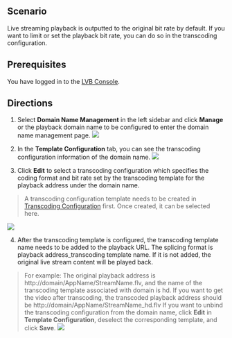 ## Scenario
Live streaming playback is outputted to the original bit rate by default. If you want to limit or set the playback bit rate, you can do so in the transcoding configuration.
## Prerequisites
You have logged in to the [LVB Console](https://console.cloud.tencent.com/live).

## Directions
1. Select **Domain Name Management** in the left sidebar and click **Manage** or the playback domain name to be configured to enter the domain name management page.
 ![](https://main.qcloudimg.com/raw/fc654c3ddb6a9e4eda3093e01ca9b8ec.png)

2. In the **Template Configuration** tab, you can see the transcoding configuration information of the domain name.
 ![](https://main.qcloudimg.com/raw/5c9ddbc99807cd5733c836554a1fb478.png)

3. Click **Edit** to select a transcoding configuration which specifies the coding format and bit rate set by the transcoding template for the playback address under the domain name.
>A transcoding configuration template needs to be created in [Transcoding Configuration](https://intl.cloud.tencent.com/document/product/267/31071) first. Once created, it can be selected here.

 ![](https://main.qcloudimg.com/raw/8ab50571f4260ba070cf3270f8487e30.png)

4. After the transcoding template is configured, the transcoding template name needs to be added to the playback URL. The splicing format is playback address_transcoding template name. If it is not added, the original live stream content will be played back.
> For example: The original playback address is http://domain/AppName/StreamName.flv, and the name of the transcoding template associated with domain is hd.
> If you want to get the video after transcoding, the transcoded playback address should be http://domain/AppName/StreamName_hd.flv
>If you want to unbind the transcoding configuration from the domain name, click **Edit** in **Template Configuration**, deselect the corresponding template, and click **Save**.
![](https://main.qcloudimg.com/raw/497478a836b8017c7e8be177b26af24d.png)
